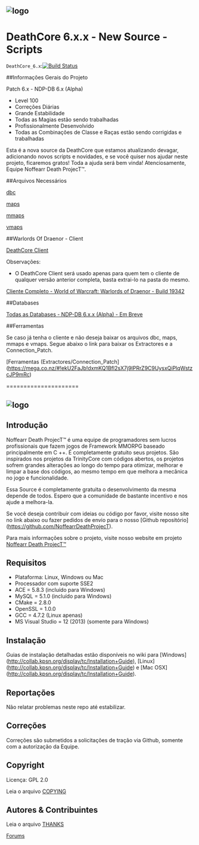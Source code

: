 ## ![logo](http://i.imgur.com/QBNaZYj.png)


# DeathCore 6.x.x - New Source - Scripts


`DeathCore_6.x`:[![Build Status](https://travis-ci.org/NoffearrDeathProjecT/DeathCore_6.x.svg)](https://travis-ci.org/NoffearrDeathProjecT/DeathCore_6.x)


##Informações Gerais do Projeto

Patch 6.x - NDP-DB 6.x (Alpha)  

- Level 100
- Correções Diárias
- Grande Estabilidade
- Todas as Magias estão sendo trabalhadas
- Profissionalmente Desenvolvido
- Todas as Combinações de Classe e Raças estão sendo corrigidas e trabalhadas

Esta é a nova source da DeathCore que estamos atualizando devagar, adicionando novos scripts e novidades, e se você quiser nos ajudar neste projeto, ficaremos gratos! Toda a ajuda será bem vinda! Atenciosamente, Equipe Noffearr Death ProjecT™.


##Arquivos Necessários

[dbc](https://mega.co.nz/#!G8NSTRjR!3fBjtQLLXqDfYOAL9ig-BZYGcex85f-3KLopKiXS6D8)

[maps](https://mega.co.nz/#!Gk1x0biS!lKv0mmuqida4-hu3SA7NJZY37_-y6Y9f8ZjoPA8xa8g)

[mmaps](https://mega.co.nz/#!q0FSwDzK!EiqbFTYqz_kBCGm0YJEs1P_zSRtMRNQjAaQ0Yg-timA)

[vmaps](https://mega.co.nz/#!2kkAlLCT!V8RASugmPA-Cz2PAlU2-rXgNBFyTcnIPjQgshyQTtsY)

##Warlords Of Draenor - Client
 
[DeathCore Client](https://mega.co.nz/#!jpkwSaDL!kWLNfzAnfipfNeYowaB1ECNzAq3ylnpFzgfi9tpioGE)

Observações:
- O DeathCore Client será usado apenas para quem tem o cliente de qualquer versão anterior completa, basta extrai-lo na pasta do mesmo.

[Cliente Completo - World of Warcraft: Warlords of Draenor - Build 19342](https://mega.co.nz/#!yw9gHaKI!7jznvt4b4A_c0LYxkZMk-ECaJayya4zYfLj081NEpPQ)

##Databases

[Todas as Databases - NDP-DB 6.x.x (Alpha) - Em Breve](*#*)

##Ferramentas

Se caso já tenha o cliente e não deseja baixar os arquivos dbc, maps, mmaps e vmaps. Segue abaixo o link para baixar os Extractores e a Connection_Patch.


[Ferramentas (Extractores/Connection_Patch] (https://mega.co.nz/#!ekU2FaJb!dxmKQ1Bfl2sX7j9IPRrZ9C9UysxQiPlqWstzcJP9mRc)

=====================

## ![logo](http://i.imgur.com/Ues1gtC.png)


## Introdução

Noffearr Death ProjecT™ é uma equipe de programadores sem lucros profissionais que fazem jogos de Framework MMORPG baseado principalmente em C ++. É completamente gratuito seus projetos. São inspirados nos projetos da TrinityCore com códigos abertos, os projetos sofrem grandes alterações ao longo do tempo para otimizar, melhorar e limpar a base dos códigos, ao mesmo tempo em que melhora a mecânica no jogo e funcionalidade. 

Essa Source é completamente gratuita o desenvolvimento da mesma depende de todos. Espero que a comunidade de bastante incentivo e nos ajude a melhora-la.

Se você deseja contribuir com ideias ou código por favor, visite nosso site no link abaixo ou fazer pedidos de envio para o nosso [Github repositório] (https://github.com/NoffearrDeathProjecT). 

Para mais informações sobre o projeto, visite nosso website em projeto [Noffearr Death ProjecT™](http://noffearrdeathproject.net)


## Requisitos

+ Plataforma: Linux, Windows ou Mac 
+ Processador com suporte SSE2 
+ ACE = 5.8.3 (incluído para Windows) 
+ MySQL = 5.1.0 (incluído para Windows) 
+ CMake = 2.8.0 
+ OpenSSL = 1.0.0 
+ GCC = 4.7.2 (Linux apenas) 
+ MS Visual Studio = 12 (2013) (somente para Windows)

## Instalação

Guias de instalação detalhadas estão disponíveis no wiki para 
[Windows] (http://collab.kpsn.org/display/tc/Installation+Guide), 
[Linux] (http://collab.kpsn.org/display/tc/Installation+Guide) e 
[Mac OSX] (http://collab.kpsn.org/display/tc/Installation+Guide).

## Reportações

Não relatar problemas neste repo até estabilizar.

## Correções

Correções são submetidos a solicitações de tração via Github, somente com a autorização da Equipe.

## Copyright

Licença: GPL 2.0

Leia o arquivo [COPYING](COPYING)


## Autores &amp; Contribuintes

Leia o arquivo [THANKS](THANKS)


[Forums](http://www.noffearrdeathproject.net)
